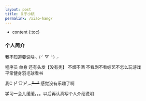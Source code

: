 ```yaml
---
layout: post
title: 关于小杭
permalink: /xiao-hang/
---
```


* content
{:toc}



### 个人简介

我不知道要说啥╮(╯▽╰)╭

程序员 单身 还有头发【没有秃】
不烟不酒 不看剧不看综艺不怎么玩游戏  
平常健身羽毛球看书

我C (╯‵□′)╯︵┻━┻  感觉没有乐趣了啊  

学习一会儿缓缓。。。以后再认真写个人介绍说明
